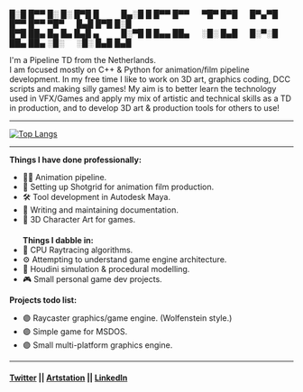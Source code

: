 █░█ █▀▀ █░ █░ █▀█ █      █▄░█ █ █▀▀ █▀▀   ▀█▀ █▀█   █▀▄▀█ █▀▀ █▀▀ ▀█▀   █▄█ █▀█ █░█     
█▀█ ██▄ █▄ █▄ █▄█ ▄      █░▀█ █ █▄▄ ██▄   ░█░ █▄█   █░▀░█ ██▄ ██▄ ░█░   ░█░ █▄█ █▄█

I'm a Pipeline TD from the Netherlands.  
I am focused mostly on C++ & Python for animation/film pipeline development.
In my free time I like to work on 3D art, graphics coding, DCC scripts and making silly games!
My aim is to better learn the technology used in VFX/Games and apply my mix of artistic and technical skills as a TD in production, and to develop 3D art & production tools for others to use!

---

[![Top Langs](https://github-readme-stats.vercel.app/api/top-langs/?username=MaxineCodes&layout=compact&theme=omni)](https://github.com/anuraghazra/github-readme-stats)

---

**Things I have done professionally:**  
- 🏃🏼 Animation pipeline.  
- 📸 Setting up Shotgrid for animation film production.  
- 🛠 Tool development in Autodesk Maya.  
- 📖 Writing and maintaining documentation.  
- 🎨 3D Character Art for games.  
　  
**Things I dabble in:**
- 📐 CPU Raytracing algorithms.
- ⚙️ Attempting to understand game engine architecture.
- 🌊 Houdini simulation & procedural modelling.
- 🎮 Small personal game dev projects.

**Projects todo list:**
- 🟣 Raycaster graphics/game engine. (Wolfenstein style.)
- 🟣 Simple game for MSDOS.
- 🟣 Small multi-platform graphics engine.

---

#### [Twitter](https://twitter.com/MaxineCodes) || [Artstation](https://www.artstation.com/maxine3d) || [LinkedIn](https://www.linkedin.com/in/maxinemeijboom/)
